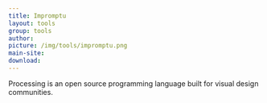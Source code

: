 ```yaml
---
title: Impromptu
layout: tools
group: tools
author:
picture: /img/tools/impromptu.png
main-site:
download:
---
```

Processing is an open source programming language built for visual design communities.